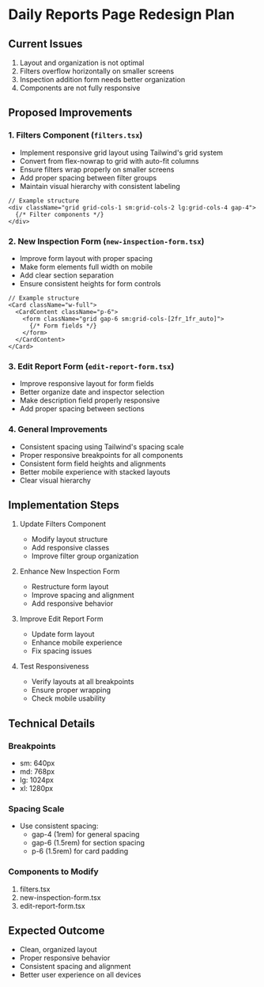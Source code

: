 # Daily Reports Page Redesign Plan

## Current Issues
1. Layout and organization is not optimal
2. Filters overflow horizontally on smaller screens
3. Inspection addition form needs better organization
4. Components are not fully responsive

## Proposed Improvements

### 1. Filters Component (`filters.tsx`)
- Implement responsive grid layout using Tailwind's grid system
- Convert from flex-nowrap to grid with auto-fit columns
- Ensure filters wrap properly on smaller screens
- Add proper spacing between filter groups
- Maintain visual hierarchy with consistent labeling

```tsx
// Example structure
<div className="grid grid-cols-1 sm:grid-cols-2 lg:grid-cols-4 gap-4">
  {/* Filter components */}
</div>
```

### 2. New Inspection Form (`new-inspection-form.tsx`)
- Improve form layout with proper spacing
- Make form elements full width on mobile
- Add clear section separation
- Ensure consistent heights for form controls

```tsx
// Example structure
<Card className="w-full">
  <CardContent className="p-6">
    <form className="grid gap-6 sm:grid-cols-[2fr_1fr_auto]">
      {/* Form fields */}
    </form>
  </CardContent>
</Card>
```

### 3. Edit Report Form (`edit-report-form.tsx`)
- Improve responsive layout for form fields
- Better organize date and inspector selection
- Make description field properly responsive
- Add proper spacing between sections

### 4. General Improvements
- Consistent spacing using Tailwind's spacing scale
- Proper responsive breakpoints for all components
- Consistent form field heights and alignments
- Better mobile experience with stacked layouts
- Clear visual hierarchy

## Implementation Steps

1. Update Filters Component
   - Modify layout structure
   - Add responsive classes
   - Improve filter group organization

2. Enhance New Inspection Form
   - Restructure form layout
   - Improve spacing and alignment
   - Add responsive behavior

3. Improve Edit Report Form
   - Update form layout
   - Enhance mobile experience
   - Fix spacing issues

4. Test Responsiveness
   - Verify layouts at all breakpoints
   - Ensure proper wrapping
   - Check mobile usability

## Technical Details

### Breakpoints
- sm: 640px
- md: 768px
- lg: 1024px
- xl: 1280px

### Spacing Scale
- Use consistent spacing:
  - gap-4 (1rem) for general spacing
  - gap-6 (1.5rem) for section spacing
  - p-6 (1.5rem) for card padding

### Components to Modify
1. filters.tsx
2. new-inspection-form.tsx
3. edit-report-form.tsx

## Expected Outcome
- Clean, organized layout
- Proper responsive behavior
- Consistent spacing and alignment
- Better user experience on all devices